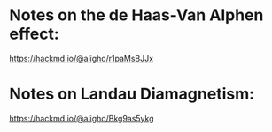 # Notes on the de Haas-Van Alphen effect: 

https://hackmd.io/@aligho/r1paMsBJJx

# Notes on Landau Diamagnetism:  

https://hackmd.io/@aligho/Bkg9as5ykg
